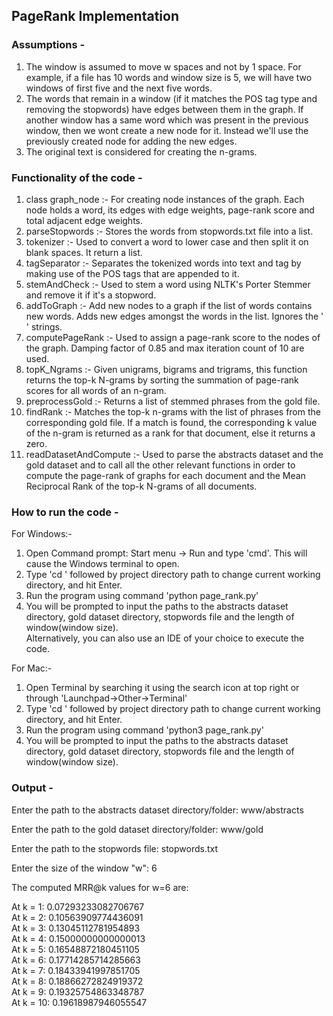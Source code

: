 ## PageRank Implementation  

### Assumptions -  
1. The window is assumed to move w spaces and not by 1 space. For example, if a file has 10 words and window size is 5, we will have two windows of first five and the next five words.   
2. The words that remain in a window (if it matches the POS tag type and removing the stopwords) have edges between them in the graph. If another window has a same word which was present in the previous window, then we wont create a new node for it. Instead we'll use the previously created node for adding the new edges.  
3. The original text is considered for creating the n-grams.    

### Functionality of the code -  

1. class graph_node :- For creating node instances of the graph. Each node holds a word, its edges with edge weights, page-rank score and total adjacent edge weights.  
2. parseStopwords :- Stores the words from stopwords.txt file into a list.  
3. tokenizer :- Used to convert a word to lower case and then split it on blank spaces. It return a list.  
4. tagSeparator :- Separates the tokenized words into text and tag by making use of the POS tags that are appended to it.  
5. stemAndCheck :- Used to stem a word using NLTK's Porter Stemmer and remove it if it's a stopword.  
6. addToGraph :- Add new nodes to a graph if the list of words contains new words. Adds new edges amongst the words in the list. Ignores the ' ' strings.  
7. computePageRank :- Used to assign a page-rank score to the nodes of the graph. Damping factor of 0.85 and max iteration count of 10 are used.   
8. topK_Ngrams :- Given unigrams, bigrams and trigrams, this function returns the top-k N-grams by sorting the summation of page-rank scores for all words of an n-gram.  
9. preprocessGold :- Returns a list of stemmed phrases from the gold file.  
10. findRank :- Matches the top-k n-grams with the list of phrases from the corresponding gold file. If a match is found, the corresponding k value of the n-gram is returned as a rank for that document, else it returns a zero.  
11. readDatasetAndCompute :- Used to parse the abstracts dataset and the gold dataset and to call all the other relevant functions in order to compute the page-rank of graphs for each document and the Mean Reciprocal Rank of the top-k N-grams of all documents.  

### How to run the code -  

For Windows:-  
1. Open Command prompt:   Start menu -> Run  and type 'cmd'. This will cause the Windows terminal to open.  
2. Type 'cd ' followed by project directory path to change current working directory, and hit Enter.   
3. Run the program using command 'python page_rank.py'  
4. You will be prompted to input the paths to the abstracts dataset directory, gold dataset directory, stopwords file and the length of window(window size).   
Alternatively, you can also use an IDE of your choice to execute the code.  

For Mac:-  
1. Open Terminal by searching it using the search icon at top right or through 'Launchpad->Other->Terminal'   
2. Type 'cd ' followed by project directory path to change current working directory, and hit Enter.   
3. Run the program using command 'python3 page_rank.py'  
4. You will be prompted to input the paths to the abstracts dataset directory, gold dataset directory, stopwords file and the length of window(window size).  

### Output -   

Enter the path to the abstracts dataset directory/folder: www/abstracts  

Enter the path to the gold dataset directory/folder: www/gold  

Enter the path to the stopwords file: stopwords.txt  

Enter the size of the window "w": 6  

The computed MRR@k values for w=6 are:   

At k = 1: 0.07293233082706767  
At k = 2: 0.10563909774436091  
At k = 3: 0.13045112781954893  
At k = 4: 0.15000000000000013  
At k = 5: 0.16548872180451105  
At k = 6: 0.17714285714285663  
At k = 7: 0.18433941997851705  
At k = 8: 0.18866272824919372  
At k = 9: 0.19325754863348787  
At k = 10: 0.19618987946055547  
